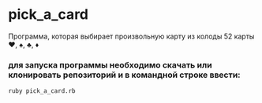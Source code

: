 # pick_a_card
Программа, которая выбирает произвольную карту из колоды 52 карты ♥, ♠, ♣, ♦

### для запуска программы необходимо скачать или клонировать репозиторий и в командной строке ввести:
```
ruby pick_a_card.rb
```
